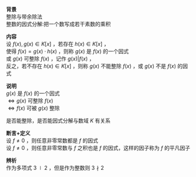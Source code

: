 **背景**  
整除与带余除法  
整数的因式分解:把一个数写成若干素数的乘积  
  
**内容**  
设 $f(x),g(x)\in K[x]$ ，若存在 $h(x)\in K[x]$ ，  
使得 $f(x)=g(x)\cdot h(x)$ ，则称 $g(x)$ 是 $f(x)$ 的一个因式  
或 $g(x)$ 可整除 $f(x)$ ，记作 $g(x)|f(x)$ ，  
反之，若不存在 $h(x)\in K[x]$ ，则称 $g(x)$ 不能整除 $f(x)$ ，或 $g(x)$ 不是 $f(x)$ 的因式  
  
**说明**  
 $g(x)$ 是 $f(x)$ 的一个因式  
 $\Leftrightarrow g(x)$ 可整除 $f(x)$   
 $\Leftrightarrow f(x)$ 可被 $g(x)$ 整除  
  
是否能整除，是否能因式分解与数域 $K$ 有关系  
  
**断言+定义**  
设 $f\neq0$ ，则任意非零常数都是 $f$ 的因式  
设 $f\neq0$ ，则任意非零常数与 $f$ 之积也是 $f$ 的因式，这样的因子称为 $f$ 的平凡因子  
  
**辨析**  
作为多项式 $3\mid2$ ，但是作为整数则 $3\nmid2$   
